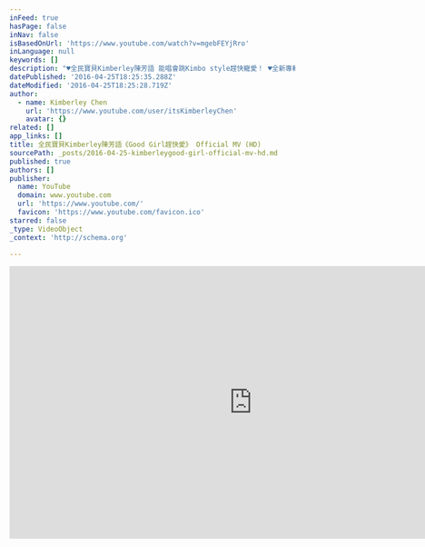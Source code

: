 ```yaml
---
inFeed: true
hasPage: false
inNav: false
isBasedOnUrl: 'https://www.youtube.com/watch?v=mgebFEYjRro'
inLanguage: null
keywords: []
description: "♥全民寶貝Kimberley陳芳語 能唱會跳Kimbo style趕快寵愛！ ♥全新專輯《KIMBONOMICS金式代》12.25聖誕再愛 ♥全民寶貝Kimberley陳芳語 唱出Kimbo style的全新態度 ♥歷經一年半的等待 全新首發主打韓、日、台御用詞人 周煒傑量身打造 ♥S世代好女孩好寵愛唱銷舞曲 《Good Girl趕快愛》 《Good Girl趕快愛》是「全民寶貝」Kimberley陳芳語2013年末冬季發表的超暖身主打舞曲，融合50's~60's rock and roll的hip hop主流調性，是Kimberley陳芳語與製作人關在錄音室重複修改三天三夜後才完成的曲子，「我當時覺得已經做出快要100個版本的副歌，於是跟製作人說我只能這樣了，你就從裡面選吧！沒想到被公司選為專輯的正式主打，我也笑說這就是我的小淘氣(Rugrats)主題曲」。 歌詞以國際級的製作水準邀請韓國天團 Super Junior-M、EXO、東洋才子 福山雅治及音樂才子 蔡旻佑御用中文作詞人 周煒傑量身訂製劇情式的歌詞作品，曲風更是Kimberley陳芳語從未展現過的，希望從音樂可以呈現她從小到大累積的演出經驗以及獅子王舞台劇巡演實力，是一首全新歌舞劇風格的中快版舞曲。從一進場媲美小Mariah Carey的海豚清亮高音，鼓號樂隊陣仗般的小鼓入耳，迎接Glee式的華麗編曲陣仗，Kimberley陳芳語清甜的口音唱出對愛的迫不及待，敘事般的口吻以及劇情式的歌詞描繪...「你走進我的生活 / 就別再想溜走 / 愛早不是秘密 / 下一步就能甜蜜 / 騎著車 闖蕩在鬧區 / 你裝酷 臉頰卻變紅 / 沒目的 隨意的前進 / 抱著你 就莫名輕鬆 yeah.....」勢必帶領大家一起擁抱愛，然後勇敢向前衝！ 而其中更力邀音樂合作充滿默契的男子天團JPM團員小傑，為Kimberley陳芳語撰寫與演唱兩段rap，量身定做絕對浪漫且節奏鏗鏘有力的音感絕配，為這首節奏舞曲《Good Girl趕快愛》注入個性新風貌。 ♥ ♥ ♥"
datePublished: '2016-04-25T18:25:35.288Z'
dateModified: '2016-04-25T18:25:28.719Z'
author:
  - name: Kimberley Chen
    url: 'https://www.youtube.com/user/itsKimberleyChen'
    avatar: {}
related: []
app_links: []
title: 全民寶貝Kimberley陳芳語《Good Girl趕快愛》 Official MV (HD)
sourcePath: _posts/2016-04-25-kimberleygood-girl-official-mv-hd.md
published: true
authors: []
publisher:
  name: YouTube
  domain: www.youtube.com
  url: 'https://www.youtube.com/'
  favicon: 'https://www.youtube.com/favicon.ico'
starred: false
_type: VideoObject
_context: 'http://schema.org'

---
```

<iframe src="https://cdn.embedly.com/widgets/media.html?src=https%3A%2F%2Fwww.youtube.com%2Fembed%2FmgebFEYjRro%3Ffeature%3Doembed&amp;url=https%3A%2F%2Fwww.youtube.com%2Fwatch%3Fv%3DmgebFEYjRro&amp;image=https%3A%2F%2Fi.ytimg.com%2Fvi%2FmgebFEYjRro%2Fhqdefault.jpg&amp;key=b7d04c9b404c499eba89ee7072e1c4f7&amp;type=text%2Fhtml&amp;schema=youtube" width="854" height="480" scrolling="no" frameborder="0" allowfullscreen="" style=""></iframe>